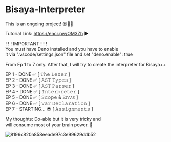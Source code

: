 # Bisaya-Interpreter

This is an ongoing project! 😌✌🏼  

Tutorial Link: https://encr.pw/OM3Zh ▶️  

!  !  !  IMPORTANT  !  !  !  
You must have Deno installed and you have to enable  
it via ".vscode/settings.json" file and set "deno.enable": true

From Ep 1 to 7 only. After that, I will try to create the interpreter for Bisaya++

EP 1 - DONE ✅ [ 𝚃𝚑𝚎 𝙻𝚎𝚡𝚎𝚛 ]  
EP 2 - DONE ✅ [ 𝙰𝚂𝚃 𝚃𝚢𝚙𝚎𝚜 ]  
EP 3 - DONE ✅ [ 𝙰𝚂𝚃 𝙿𝚊𝚛𝚜𝚎𝚛 ]  
EP 4 - DONE ✅ [ 𝙸𝚗𝚝𝚎𝚛𝚙𝚛𝚎𝚝𝚎𝚛 ]  
EP 5 - DONE ✅ [ 𝚂𝚌𝚘𝚙𝚎 & 𝙴𝚗𝚟𝚜 ]  
EP 6 - DONE ✅ [ 𝚅𝚊𝚛 𝙳𝚎𝚌𝚕𝚊𝚛𝚊𝚝𝚒𝚘𝚗 ]  
EP 7 - STARTING... 😍 [ 𝙰𝚜𝚜𝚒𝚐𝚗𝚖𝚎𝚗𝚝𝚜 ]  

My thoughts: Do-able but it is very tricky and  
will consume most of your brain power. 🧠
  

![8196c820a858eeade97c3e99629ddb52](https://github.com/user-attachments/assets/15a55fd1-22ff-4649-bb89-fa3bfb846909)
